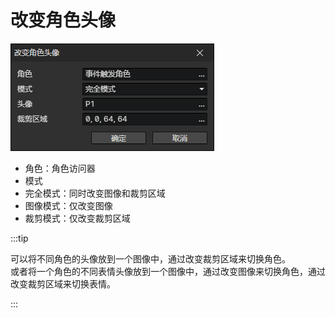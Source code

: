 # 改变角色头像

![](img/changeActorPortrait-1.png)

- 角色：角色访问器
- 模式
- 完全模式：同时改变图像和裁剪区域
- 图像模式：仅改变图像
- 裁剪模式：仅改变裁剪区域

:::tip

可以将不同角色的头像放到一个图像中，通过改变裁剪区域来切换角色。  
或者将一个角色的不同表情头像放到一个图像中，通过改变图像来切换角色，通过改变裁剪区域来切换表情。

:::